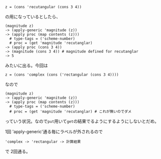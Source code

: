 ```
z = (cons 'recutangular (cons 3 4))
```

の用になっているとしたら、

```
(magnitude z)
-> (apply-generic 'magnitude (z))
-> (apply proc (map contents (z)))
  # type-tags = ('scheme-number)
  # proc = (get 'magnitude 'recutanglar)
-> (apply proc (cons 3 4))
-> (magnitude (cons 3 4)) # magnitude defined for recutanglar
-> 5
```

みたいに出る。今回は

```
z = (cons 'complex (cons ('rectangular (cons 3 4))))
```
なので

```
(magnitude z)
-> (apply-generic 'magnitude (z))
-> (apply proc (map contents (z)))
  # type-tags = ('scheme-number)
  # proc = (get 'magnitude 'recutanglar) # これが無いのでダメ
```

っていう状況。なので`put`用いて`get`の結果でるようにするようにしないとだめ。

1回 'apply-generic'通る毎にラベルが外されるので
```
'complex -> 'rectangular -> 計算結果
```

で 2回通る。
